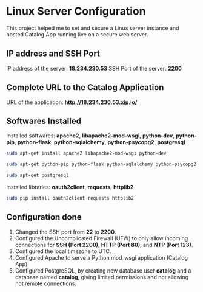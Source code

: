 # Linux Server Configuration
This project helped me to set and secure a Linux server instance and hosted Catalog App running live on a secure web server.

## IP address and SSH Port
IP address of the server: **18.234.230.53**
SSH Port of the server: **2200**

## Complete URL to the Catalog Application
URL of the application: **http://18.234.230.53.xip.io/**

## Softwares Installed
Installed softwares: **apache2**, **libapache2-mod-wsgi**, **python-dev**, **python-pip**, **python-flask**, **python-sqlalchemy**, **python-psycopg2**, **postgresql**

```bash
sudo apt-get install apache2 libapache2-mod-wsgi python-dev
```
```bash
sudo apt-get python-pip python-flask python-sqlalchemy python-psycopg2
```
```bash
sudo apt-get postgresql
```

Installed libraries: **oauth2client**, **requests**, **httplib2**

```bash
sudo pip install oauth2client requests httplib2
```

## Configuration done
1.  Changed the SSH port from **22** to **2200**. 
2.  Configured the Uncomplicated Firewall (UFW) to only allow incoming connections for **SSH (Port 2200)**, **HTTP (Port 80)**, and **NTP (Port 123)**.
3.  Configured the local timezone to UTC.
4.  Configured Apache to serve a Python mod_wsgi application (Catalog App)
5.  Configured PostgreSQL, by creating new database user **catalog** and a database named **catalog**, giving limited permissions and not allowing not remote connections.
